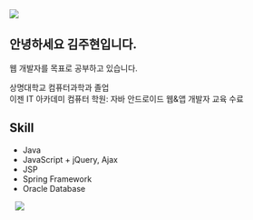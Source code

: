 <div>
  <img src="https://img.shields.io/github/followers/201511094?style=social">
</div>

## 안녕하세요 김주현입니다.
웹 개발자를 목표로 공부하고 있습니다.

상명대학교 컴퓨터과학과 졸업<br>
이젠 IT 아카데미 컴퓨터 학원: 자바 안드로이드 웹&앱 개발자 교육 수료


## Skill

- Java
- JavaScript + jQuery, Ajax
- JSP
- Spring Framework
- Oracle Database

<div>
  <a href="https://github.com/201511094/java_webapp">
    <img src="http://img.shields.io/badge/-Tech%20Blog-655ced?style=flat&logo=github&link=https://github.com/201511094/java_webapp" 
         style="height : auto; margin-left : 10px; margin-right : 10px;"/>
  </a>
</div>
